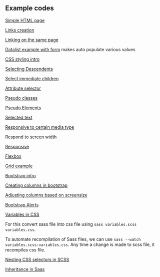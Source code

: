 ## Example codes

[Simple HTML page](links2/hello.html)

[Links creation](links/links0.html)

[Linking on the same page](links/links1.html)

[Datalist example with form](form.html) makes auto populate various values

[CSS styling intro](multiple.html)

[Selecting Descendents](descendant.html)

[Select immediate children](child.html)

[Attribute selector](attribute.html)

[Pseudo classes](hover.html)

[Pseudo Elements](before.html)

[Selected text](selection.html)

[Responsive to certain media type](print.html)

[Respond to screen width](responsive0.html)

[Responsive](responsive1.html)

[Flexbox](flexbox.html)

[Grid example](grid.html)

[Bootstrap intro](bootstrap.html)

[Creating columns in bootstrap](columns0.html)

[Adjusting columns based on screensize](columns1.html)

[Bootstrap Alerts](alert.html)

[Variables in CSS](variables/variables.html)

For this convert sass file into css file using `sass variables.scss variables.css`.

To automate recompilation of Sass files, we can use `sass --watch variables.scss:variables.css`. Any time a change is made to scss file, it recompiles css file.

[Nesting CSS selectors in SCSS](nesting/nesting.html)

[Inheritance in Saas](inheritance/inheritance.html)